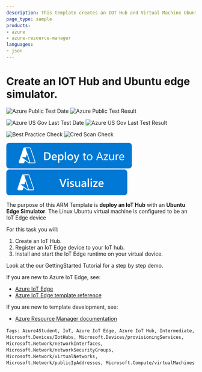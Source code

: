 ```yaml
---
description: This template creates an IOT Hub and Virtual Machine Ubuntu edge simulator.
page_type: sample
products:
- azure
- azure-resource-manager
languages:
- json
---
```

# Create an IOT Hub and Ubuntu edge simulator.

![Azure Public Test Date](https://azurequickstartsservice.blob.core.windows.net/badges/quickstarts/microsoft.devices/iot-iothub-edgeemulator-vm/PublicLastTestDate.svg)
![Azure Public Test Result](https://azurequickstartsservice.blob.core.windows.net/badges/quickstarts/microsoft.devices/iot-iothub-edgeemulator-vm/PublicDeployment.svg)

![Azure US Gov Last Test Date](https://azurequickstartsservice.blob.core.windows.net/badges/quickstarts/microsoft.devices/iot-iothub-edgeemulator-vm/FairfaxLastTestDate.svg)
![Azure US Gov Last Test Result](https://azurequickstartsservice.blob.core.windows.net/badges/quickstarts/microsoft.devices/iot-iothub-edgeemulator-vm/FairfaxDeployment.svg)

![Best Practice Check](https://azurequickstartsservice.blob.core.windows.net/badges/quickstarts/microsoft.devices/iot-iothub-edgeemulator-vm/BestPracticeResult.svg)
![Cred Scan Check](https://azurequickstartsservice.blob.core.windows.net/badges/quickstarts/microsoft.devices/iot-iothub-edgeemulator-vm/CredScanResult.svg)

[![Deploy To Azure](https://raw.githubusercontent.com/Azure/azure-quickstart-templates/master/1-CONTRIBUTION-GUIDE/images/deploytoazure.svg?sanitize=true)](https://portal.azure.com/#create/Microsoft.Template/uri/https%3A%2F%2Fraw.githubusercontent.com%2FAzure%2Fazure-quickstart-templates%2Fmaster%2Fquickstarts%2Fmicrosoft.devices%2Fiot-iothub-edgeemulator-vm%2Fazuredeploy.json)
[![Visualize](https://raw.githubusercontent.com/Azure/azure-quickstart-templates/master/1-CONTRIBUTION-GUIDE/images/visualizebutton.svg?sanitize=true)](http://armviz.io/#/?load=https%3A%2F%2Fraw.githubusercontent.com%2FAzure%2Fazure-quickstart-templates%2Fmaster%2Fquickstarts%2Fmicrosoft.devices%2Fiot-iothub-edgeemulator-vm%2Fazuredeploy.json)

The purpose of this ARM Template is **deploy an IoT Hub** with an **Ubuntu Edge Simulator**.
The Linux Ubuntu virtual machine is configured to be an IoT Edge device

For this task you will:

1. Create an IoT Hub.
2. Register an IoT Edge device to your IoT hub.
3. Install and start the IoT Edge runtime on your virtual device.

Look at the our GettingStarted Tutorial for a step by step demo.

If you are new to Azure IoT Edge, see:

- [Azure IoT Edge](https://docs.microsoft.com/azure/iot-edge/about-iot-edge)
- [Azure IoT Edge template reference](https://docs.microsoft.com/azure/templates/microsoft.devices/2019-03-22/iothubs)

If you are new to template development, see:

- [Azure Resource Manager documentation](https://docs.microsoft.com/azure/azure-resource-manager/)

`Tags: Azure4Student, IoT, Azure IoT Edge, Azure IoT Hub, Intermediate, Microsoft.Devices/IotHubs, Microsoft.Devices/provisioningServices, Microsoft.Network/networkInterfaces, Microsoft.Network/networkSecurityGroups, Microsoft.Network/virtualNetworks, Microsoft.Network/publicIpAddresses, Microsoft.Compute/virtualMachines`

